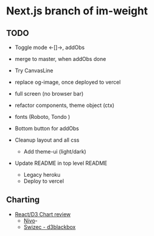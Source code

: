 # Next.js branch of im-weight

## TODO

- Toggle mode <-[]->, addObs
- merge to master, when addObs done
- Try CanvasLine
- replace og-image, once deployed to vercel
- full screen (no browser bar)
- refactor components, theme object (ctx)
- fonts (Roboto, Tondo )
- Bottom button for addObs
- Cleanup layout and all css
  - Add theme-ui (light/dark)

- Update README in top level README
  - Legacy heroku
  - Deploy to vercel

## Charting

- [React/D3 Chart review](https://dev.to/giteden/top-5-react-chart-libraries-for-2020-1amb)
  - [Nivo](https://nivo.rocks/line/)- 
  - [Swizec - d3blackbox](https://github.com/Swizec/d3blackbox)
